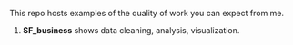 This repo hosts examples of the quality of work you can expect from me.
1. **SF_business** shows data cleaning, analysis, visualization.
